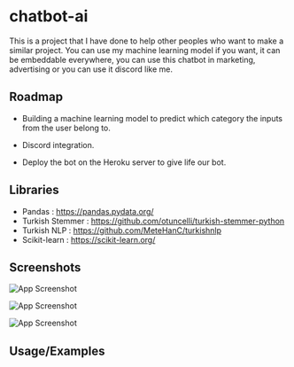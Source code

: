 # chatbot-ai

This is a project that I have done to help other peoples who want to make a similar project. You can use my machine learning model if you want, it can be embeddable everywhere, you can use this chatbot in marketing, advertising or you can use it discord like me.


## Roadmap

- Building a machine learning model to predict which category the inputs from the user belong to.

- Discord integration.

- Deploy the bot on the Heroku server to give life our bot.

## Libraries

- Pandas : https://pandas.pydata.org/
- Turkish Stemmer : https://github.com/otuncelli/turkish-stemmer-python
- Turkish NLP : https://github.com/MeteHanC/turkishnlp
- Scikit-learn : https://scikit-learn.org/

## Screenshots

![App Screenshot](https://via.placeholder.com/468x300?text=App+Screenshot+Here)

![App Screenshot](https://via.placeholder.com/468x300?text=App+Screenshot+Here)

![App Screenshot](https://via.placeholder.com/468x300?text=App+Screenshot+Here)


## Usage/Examples





